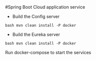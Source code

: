 #Spring Boot Cloud application service

- Build the Config server

`bash
mvn clean install -P docker
`

- Build the Eureka server

`bash
mvn clean install -P docker
`


Run docker-compose to start the services